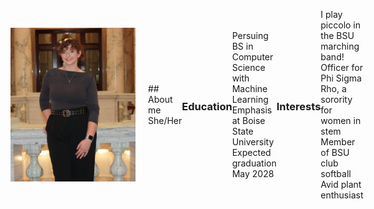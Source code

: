<div style="display: flex; align-items: center;">
  <img src="https://github.com/Reaganovechka/reaganovechka.github.io/blob/main/Photo%20at%20Capitol.JPEG?raw=true"  width="200" style="margin-right: 20px;">
  <p>
## About me
She/Her

### Education
Persuing BS in Computer Science with Machine Learning Emphasis at Boise State University <br/>
Expected graduation May 2028

### Interests
I play piccolo in the BSU marching band! <br/>
Officer for Phi Sigma Rho, a sorority for women in stem <br/>
Member of BSU club softball <br/>
Avid plant enthusiast 
</p>
</div>




